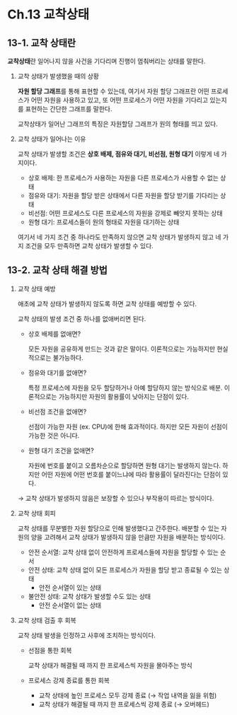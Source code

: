 # Ch.13 교착상태

## 13-1. 교착 상태란

**교착상태**란 일어나지 않을 사건을 기다리며 진행이 멈춰버리는 상태를 말한다.

1. 교착 상태가 발생했을 때의 상황
    
    **자원 할당 그래프**를 통해 표현할 수 있는데, 여기서 자원 할당 그래프란 어떤 프로세스가 어떤 자원을 사용하고 있고, 또 어떤 프로세스가 어떤 자원을 기다리고 있는지를 표현하는 간단한 그래프를 말한다.
    
    교착상태가 일어난 그래프의 특징은 자원할당 그래프가 원의 형태를 띄고 있다.
    

1. 교착 상태가 일어나는 이유
    
    교착 상태가 발생할 조건은 **상호 배제, 점유와 대기, 비선점, 원형 대기** 이렇게 네 가지이다.
    
    - 상호 배제: 한 프로세스가 사용하는 자원을 다른 프로세스가 사용할 수 없는 상태
    - 점유와 대기: 자원을 할당 받은 상태에서 다른 자원을 할당 받기를 기다리는 상태
    - 비선점: 어떤 프로세스도 다른 프로세스의 자원을 강제로 빼앗지 못하는 상태
    - 원형 대기: 프로세스들이 원의 형태로 자원을 대기하는 상태
    
    여기서 네 가지 조건 중 하나라도 만족하지 않으면 교착 상태가 발생하지 않고 네 가지 조건을 모두 만족하면 교착 상태가 발생할 수 있다.
    

## 13-2. 교착 상태 해결 방법

1. 교착 상태 예방
    
    애초에 교착 상태가 발생하지 않도록 하면 교착 상태를 예방할 수 있다.
    
    교착 상태의 발생 조건 중 하나를 없애버리면 된다.
    
    - 상호 배제를 없애면?
        
        모든 자원을 공유하게 만드는 것과 같은 말이다. 이론적으로는 가능하지만 현실적으로는 불가능하다.
        
    - 점유와 대기를 없애면?
        
        특정 프로세스에 자원을 모두 할당하거나 아예 할당하지 않는 방식으로 배분. 이론적으로는 가능하지만 자원의 활용률이 낮아지는 단점이 있다.
        
    - 비선점 조건을 없애면?
        
        선점이 가능한 자원 (ex. CPU)에 한해 효과적이다. 하지만 모든 자원이 선점이 가능한 것은 아니다.
        
    - 원형 대기 조건을 없애면?
        
        자원에 번호를 붙이고 오름차순으로 할당하면 원형 대기는 발생하지 않는다. 하지만 어떤 자원에 어떤 번호를 붙이느냐에 따라 활용률이 달라진다는 단점이 있다.
        
    
    → 교착 상태가 발생하지 않음은 보장할 수 있으나 부작용이 따르는 방식이다.
    
2. 교착 상태 회피
    
    교착 상태를 무분별한 자원 할당으로 인해 발생했다고 간주한다. 배분할 수 있는 자원의 양을 고려해서 교착 상태가 발생하지 않을 만큼만 자원을 배분하는 방식이다.
    
    - 안전 순서열: 교착 상태 없이 안전하게 프로세스들에 자원을 할당할 수 있는 순서
    - 안전 상태: 교착 상태 없이 모든 프로세스가 자원을 할당 받고 종료될 수 있는 상태
        - 안전 순서열이 있는 상태
    - 불안전 상태: 교착 상태가 발생할 수도 있는 상태
        - 안전 순서열이 없는 상태
3. 교착 상태 검출 후 회복
    
    교착 상태 발생을 인정하고 사후에 조치하는 방식이다.
    
    - 선점을 통한 회복
        
        교착 상태가 해결될 때 까지 한 프로세스씩 자원을 몰아주는 방식
        
    - 프로세스 강제 종료를 통한 회복
        - 교착 상태에 높인 프로세스 모두 강제 종료 (→ 작업 내역을 잃을 위험)
        - 교착 상태가 해결될 때 까지 한 프로세스씩 강제 종료 (→ 오버헤드)
